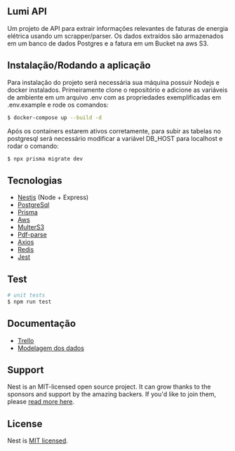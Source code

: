 ## Lumi API

Um projeto de API para extrair informações relevantes de faturas de energia elétrica usando um scrapper/parser. Os dados extraídos são armazenados em um banco de dados Postgres e a fatura em um Bucket na aws S3.

## Instalação/Rodando a aplicação

Para instalação do projeto será necessária sua máquina possuir Nodejs e docker instalados.
Primeiramente clone o repositório e adicione as variáveis de ambiente em um arquivo .env com as propriedades exemplificadas em .env.example e rode os comandos:

```bash
$ docker-compose up --build -d
```

Após os containers estarem ativos corretamente, para subir as tabelas no postgresql será necessário modificar a variável DB_HOST para localhost e rodar o comando:

```bash
$ npx prisma migrate dev
```

## Tecnologias

- [Nestjs](https://nestjs.com/) (Node + Express)
- [PostgreSql](https://www.postgresql.org/)
- [Prisma](https://www.prisma.io/)
- [Aws](https://aws.amazon.com/pt/)
- [MulterS3](https://www.npmjs.com/package/multer-s3)
- [Pdf-parse](https://www.npmjs.com/package/pdf-parse)
- [Axios](https://axios-http.com/ptbr/docs/intro)
- [Redis](https://redis.io/)
- [Jest](https://jestjs.io/pt-BR/)

## Test

```bash
# unit tests
$ npm run test
```

## Documentação

- [Trello](https://trello.com/b/vKeLJ60t/lumi-api)
- [Modelagem dos dados](https://drive.google.com/file/d/1FQa4svfv7Tx1btpTdtwJLOPvd7DkPmsR/view?usp=sharing)

## Support

Nest is an MIT-licensed open source project. It can grow thanks to the sponsors and support by the amazing backers. If you'd like to join them, please [read more here](https://docs.nestjs.com/support).

## License

Nest is [MIT licensed](LICENSE).

